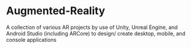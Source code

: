 # Augmented-Reality
A collection of various AR projects by use of Unity, Unreal Engine, and Android Studio (including ARCore) to design/ create desktop, mobile, and console applications 

